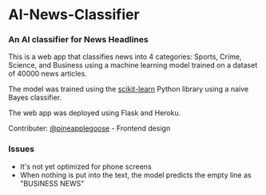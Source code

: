 # AI-News-Classifier

### An AI classifier for News Headlines

This is a web app that classifies news into 4 categories: Sports, Crime, Science, and Business using a machine learning model trained on a dataset of 40000 news articles.

The model was trained using the [scikit-learn](https://scikit-learn.org/) Python library using a naive Bayes classifier.

The web app was deployed using Flask and Heroku.

Contributer: [@pineapplegoose](https://github.com/pineapplegoose) - Frontend design


### Issues
- It's not yet optimized for phone screens
- When nothing is put into the text, the model predicts the empty line as "BUSINESS NEWS"
